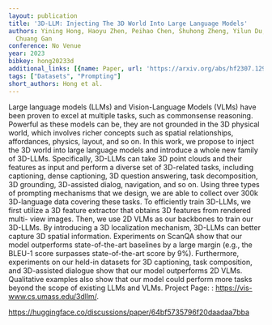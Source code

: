 ```yaml
---
layout: publication
title: '3D-LLM: Injecting The 3D World Into Large Language Models'
authors: Yining Hong, Haoyu Zhen, Peihao Chen, Shuhong Zheng, Yilun Du, Zhenfang Chen,
  Chuang Gan
conference: No Venue
year: 2023
bibkey: hong20233d
additional_links: [{name: Paper, url: 'https://arxiv.org/abs/hf2307.12981'}]
tags: ["Datasets", "Prompting"]
short_authors: Hong et al.
---
```

Large language models (LLMs) and Vision-Language Models (VLMs) have been proven to excel at multiple tasks, such as commonsense reasoning. Powerful as these models can be, they are not grounded in the 3D physical world, which involves richer concepts such as spatial relationships, affordances, physics, layout, and so on. In this work, we propose to inject the 3D world into large language models and introduce a whole new family of 3D-LLMs. Specifically, 3D-LLMs can take 3D point clouds and their features as input and perform a diverse set of 3D-related tasks, including captioning, dense captioning, 3D question answering, task decomposition, 3D grounding, 3D-assisted dialog, navigation, and so on. Using three types of prompting mechanisms that we design, we are able to collect over 300k 3D-language data covering these tasks. To efficiently train 3D-LLMs, we first utilize a 3D feature extractor that obtains 3D features from rendered multi- view images. Then, we use 2D VLMs as our backbones to train our 3D-LLMs. By introducing a 3D localization mechanism, 3D-LLMs can better capture 3D spatial information. Experiments on ScanQA show that our model outperforms state-of-the-art baselines by a large margin (e.g., the BLEU-1 score surpasses state-of-the-art score by 9%). Furthermore, experiments on our held-in datasets for 3D captioning, task composition, and 3D-assisted dialogue show that our model outperforms 2D VLMs. Qualitative examples also show that our model could perform more tasks beyond the scope of existing LLMs and VLMs. Project Page: : https://vis-www.cs.umass.edu/3dllm/.

https://huggingface.co/discussions/paper/64bf5735796f20daadaa7bba